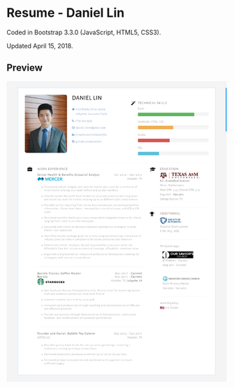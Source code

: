 # Resume - Daniel Lin

Coded in Bootstrap 3.3.0 (JavaScript, HTML5, CSS3).

Updated April 15, 2018.

## Preview

[![Resume Preview](https://raw.githubusercontent.com/danieljlin/Resume/master/20180415resume.png)](https://raw.githubusercontent.com/danieljlin/Resume/master/20180415resume.png)